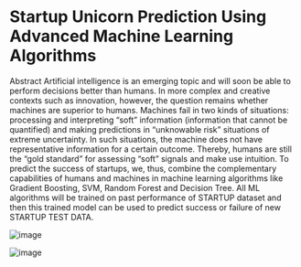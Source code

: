 #                                                       Startup Unicorn Prediction Using Advanced Machine Learning Algorithms

Abstract
Artificial intelligence is an emerging topic and will soon be able to perform decisions better than humans. In more complex and creative contexts such as innovation, however, the question remains whether machines are superior to humans. Machines fail in two kinds of situations: processing and interpreting “soft” information (information that cannot be quantified) and making predictions in “unknowable risk” situations of extreme uncertainty. In such situations, the machine does not have representative information for a certain outcome. Thereby, humans are still the “gold standard” for assessing “soft” signals and make use intuition. To predict the success of startups, we, thus, combine the complementary capabilities of humans and machines in machine learning algorithms like Gradient Boosting, SVM, Random Forest and Decision Tree. All ML algorithms will be trained on past performance of STARTUP dataset and then this trained model can be used to predict success or failure of new STARTUP TEST DATA. 

![image](https://user-images.githubusercontent.com/94618067/235861684-964530dc-a8ec-44ae-a738-051c012d0832.png)

![image](https://user-images.githubusercontent.com/94618067/235861763-931a48f5-755c-487f-bea5-3d40e2370eda.png)
